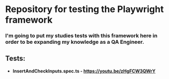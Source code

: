 # Repository for testing the Playwright framework

### I'm going to put my studies tests with this framework here in order to be expanding my knowledge as a QA Engineer.

## Tests:

* #### InsertAndCheckInputs.spec.ts - https://youtu.be/zHgFCW3QWrY